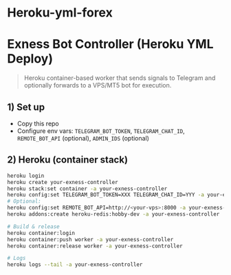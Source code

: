 # Heroku-yml-forex

# Exness Bot Controller (Heroku YML Deploy)

> Heroku container-based worker that sends signals to Telegram and optionally forwards to a VPS/MT5 bot for execution.

## 1) Set up
- Copy this repo
- Configure env vars: `TELEGRAM_BOT_TOKEN`, `TELEGRAM_CHAT_ID`, `REMOTE_BOT_API` (optional), `ADMIN_IDS` (optional)

## 2) Heroku (container stack)
```bash
heroku login
heroku create your-exness-controller
heroku stack:set container -a your-exness-controller
heroku config:set TELEGRAM_BOT_TOKEN=XXX TELEGRAM_CHAT_ID=YYY -a your-exness-controller
# Optional:
heroku config:set REMOTE_BOT_API=http://<your-vps>:8000 -a your-exness-controller
heroku addons:create heroku-redis:hobby-dev -a your-exness-controller

# Build & release
heroku container:login
heroku container:push worker -a your-exness-controller
heroku container:release worker -a your-exness-controller

# Logs
heroku logs --tail -a your-exness-controller
